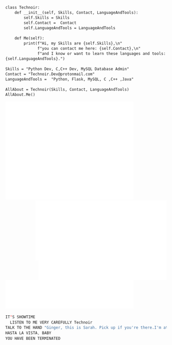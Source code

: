 ``` Py
class Technoir:
    def __init__(self, Skills, Contact, LanguageAndTools):
        self.Skills = Skills
        self.Contact =  Contact
        self.LanguageAndTools = LanguageAndTools

    def Me(self):
        print(f"Hi, my Skills are {self.Skills},\n"
              f"you can contact me here: {self.Contact},\n"
              f"and I know or want to learn these languages and tools: {self.LanguageAndTools}.")

Skills = "Python Dev, C,C++ Dev, MySQL Database Admin"
Contact = "Technoir.Dev@protonmail.com"
LanguageAndTools =  "Python, Flask, MySQL, C ,C++ ,Java"

AllAbout = Technoir(Skills, Contact, LanguageAndTools)
AllAbout.Me()
```
<p>
    <img src="github-metrics.svg" alt="Metrics" width = "400">
    <img align= "right"src="/metrics.plugin.isocalendar.svg" alt="Metrics" width = "410">   
    <img align= "right"src="/metrics.plugin.topics.icons.svg" alt="Metrics" width = "400">
    <img src="/metrics.plugin.languages.details.svg" alt="Metrics"  width = "400">
    
</p>
 
```Scala 
IT'S SHOWTIME
  LISTEN TO ME VERY CAREFULLY Technoir
TALK TO THE HAND "Ginger, this is Sarah. Pick up if you're there.I'm at this place on Pico Boulevard called Tech Noir"
HASTA LA VISTA, BABY
YOU HAVE BEEN TERMINATED
```
